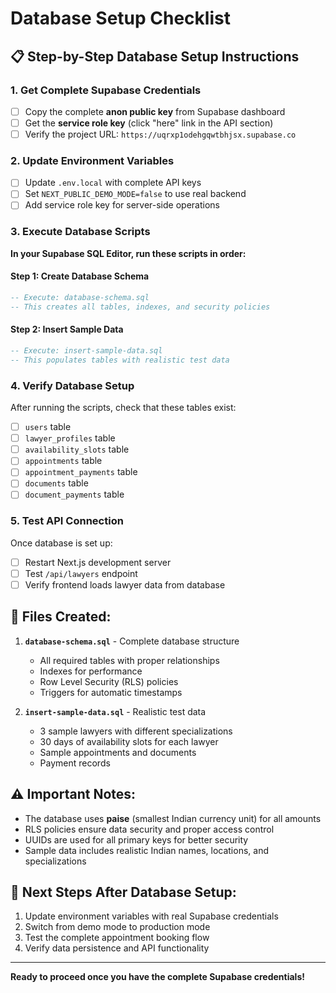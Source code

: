 # Database Setup Checklist

## 📋 **Step-by-Step Database Setup Instructions**

### 1. **Get Complete Supabase Credentials**
- [ ] Copy the complete **anon public key** from Supabase dashboard
- [ ] Get the **service role key** (click "here" link in the API section)
- [ ] Verify the project URL: `https://uqrxp1odehgqwtbhjsx.supabase.co`

### 2. **Update Environment Variables**
- [ ] Update `.env.local` with complete API keys
- [ ] Set `NEXT_PUBLIC_DEMO_MODE=false` to use real backend
- [ ] Add service role key for server-side operations

### 3. **Execute Database Scripts**
**In your Supabase SQL Editor, run these scripts in order:**

#### Step 1: Create Database Schema
```sql
-- Execute: database-schema.sql
-- This creates all tables, indexes, and security policies
```

#### Step 2: Insert Sample Data
```sql
-- Execute: insert-sample-data.sql  
-- This populates tables with realistic test data
```

### 4. **Verify Database Setup**
After running the scripts, check that these tables exist:
- [ ] `users` table
- [ ] `lawyer_profiles` table
- [ ] `availability_slots` table
- [ ] `appointments` table
- [ ] `appointment_payments` table
- [ ] `documents` table
- [ ] `document_payments` table

### 5. **Test API Connection**
Once database is set up:
- [ ] Restart Next.js development server
- [ ] Test `/api/lawyers` endpoint
- [ ] Verify frontend loads lawyer data from database

## 🔧 **Files Created:**

1. **`database-schema.sql`** - Complete database structure
   - All required tables with proper relationships
   - Indexes for performance
   - Row Level Security (RLS) policies
   - Triggers for automatic timestamps

2. **`insert-sample-data.sql`** - Realistic test data
   - 3 sample lawyers with different specializations
   - 30 days of availability slots for each lawyer
   - Sample appointments and documents
   - Payment records

## ⚠️ **Important Notes:**

- The database uses **paise** (smallest Indian currency unit) for all amounts
- RLS policies ensure data security and proper access control
- UUIDs are used for all primary keys for better security
- Sample data includes realistic Indian names, locations, and specializations

## 🚀 **Next Steps After Database Setup:**

1. Update environment variables with real Supabase credentials
2. Switch from demo mode to production mode
3. Test the complete appointment booking flow
4. Verify data persistence and API functionality

---

**Ready to proceed once you have the complete Supabase credentials!**

